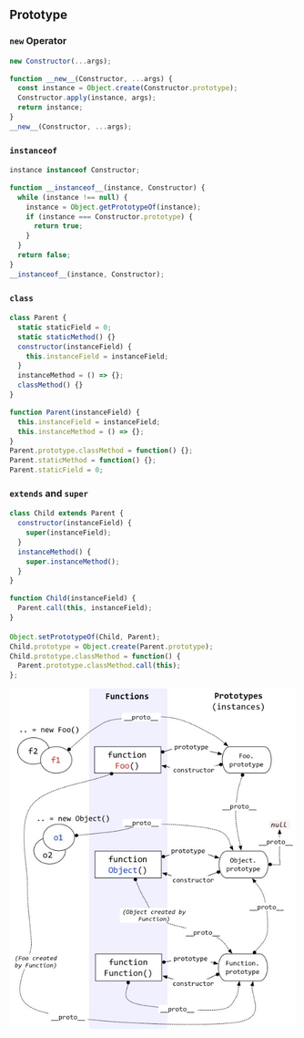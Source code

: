 ## Prototype

### `new` Operator

```js
new Constructor(...args);
```

```js
function __new__(Constructor, ...args) {
  const instance = Object.create(Constructor.prototype);
  Constructor.apply(instance, args);
  return instance;
}
__new__(Constructor, ...args);
```

### `instanceof`

```js
instance instanceof Constructor;
```

```js
function __instanceof__(instance, Constructor) {
  while (instance !== null) {
    instance = Object.getPrototypeOf(instance);
    if (instance === Constructor.prototype) {
      return true;
    }
  }
  return false;
}
__instanceof__(instance, Constructor);
```

### `class`

```js
class Parent {
  static staticField = 0;
  static staticMethod() {}
  constructor(instanceField) {
    this.instanceField = instanceField;
  }
  instanceMethod = () => {};
  classMethod() {}
}
```

```js
function Parent(instanceField) {
  this.instanceField = instanceField;
  this.instanceMethod = () => {};
}
Parent.prototype.classMethod = function() {};
Parent.staticMethod = function() {};
Parent.staticField = 0;
```

### `extends` and `super`

```js
class Child extends Parent {
  constructor(instanceField) {
    super(instanceField);
  }
  instanceMethod() {
    super.instanceMethod();
  }
}
```

```js
function Child(instanceField) {
  Parent.call(this, instanceField);
}

Object.setPrototypeOf(Child, Parent);
Child.prototype = Object.create(Parent.prototype);
Child.prototype.classMethod = function() {
  Parent.prototype.classMethod.call(this);
};
```

<div align="center">
  <img src="RESOURCE/prototype.jpg"/>
</div>
